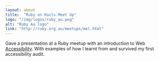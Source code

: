 ```yaml
---
layout: about
title:  "Ruby on Rails Meet Up"
logo: "/img/logos/ruby_au.png"
alt: "Ruby Au logo"
link: "http://ruby.org.au/meetups/mel.html"
---
```

Gave a presentation at a Ruby meetup with an introduction to Web [Accessibility](/presentations/#a11y-roro-2014). With examples of how I learnt from and survived my first accessibility audit.
